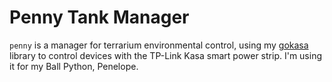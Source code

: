 # Penny Tank Manager

`penny` is a manager for terrarium environmental control, using my [gokasa][]
library to control devices with the TP-Link Kasa smart power strip. I'm using
it for my Ball Python, Penelope.

[gokasa]: https://github.com/justinian/gokasa
